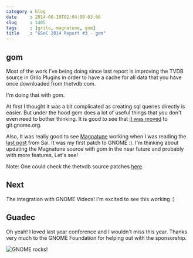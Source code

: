 ```yaml
---
category : blog
date     : 2014-06-10T02:04:00-03:00
slug     : 1405
tags     : [grilo, magnatune, gom]
title    : "GSoC 2014 Report #3 - gom"
---
```


## gom

Most of the work I've being doing since last report is improving the
TVDB source in Grilo Plugins in order to have a cache for all data that
you have once downloaded from thetvdb.com.

I'm doing that with gom.

At first I thought it was a bit complicated as creating sql queries
directly is easier. But under the hood gom does a lot of useful things
that you don't even need to bother thinking. It is good to see that [it
was moved](http://www.audidude.com/blog/2014/04/12/gom.html) to
git.gnome.org.

Also, It was really good to see [Magnatune](http://magnatune.com/)
working when I was reading the [last
post](http://sai-prayaga.rhcloud.com/blog/2014/06/05/grilo-plugins-and-ampache/)
from Sai. It was my first patch to GNOME :). I'm thinking about updating
the Magnatune source with gom in the near future and probably with more
features. Let's see!

Note: One could check the thetvdb source patches
[here](https://bugzilla.gnome.org/show_bug.cgi?id=672933).

## Next

The integration with GNOME Videos! I'm excited to see this working :)

## Guadec

Oh yeah! I loved last year conference and I wouldn't miss this year.
Thanks very much to the GNOME Foundation for helping out with the
sponsorship.

![GNOME rocks!](/images/1405-01-gnome-sponsored-badge.png)

